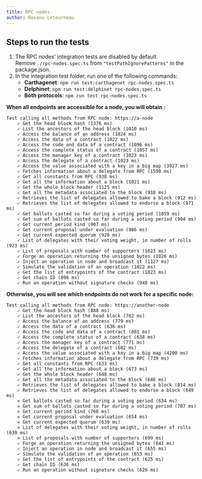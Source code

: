 ```yaml
---
title: RPC nodes
author: Roxane Letourneau
---
```


## Steps to run the tests

1. The RPC nodes' integration tests are disabled by default.  
Remove `./rpc-nodes.spec.ts` from `"testPathIgnorePatterns"` in the package.json.
2. In the integration test folder, run one of the following commands: 
    - **Carthagenet**: `npm run test:carthagenet rpc-nodes.spec.ts`
    - **Delphinet**: `npm run test:delphinet rpc-nodes.spec.ts`
    - **Both protocols**: `npm run test rpc-nodes.spec.ts`

**When all endpoints are accessible for a node, you will obtain :**

```
Test calling all methods from RPC node: https://a-node
    ✓ Get the head block hash (1376 ms)
    ✓ List the ancestors of the head block (1010 ms)
    ✓ Access the balance of an address (1024 ms)
    ✓ Access the data of a contract (1022 ms)
    ✓ Access the code and data of a contract (1096 ms)
    ✓ Access the complete status of a contract (1057 ms)
    ✓ Access the manager key of a contract (1023 ms)
    ✓ Access the delegate of a contract (1023 ms)
    ✓ Access the value associated with a key in a big map (3927 ms)
    ✓ Fetches information about a delegate from RPC (1590 ms)
    ✓ Get all constants from RPC (938 ms)
    ✓ Get all the information about a block (1021 ms)
    ✓ Get the whole block header (1125 ms)
    ✓ Get all the metadata associated to the block (918 ms)
    ✓ Retrieves the list of delegates allowed to bake a block (912 ms)
    ✓ Retrieves the list of delegates allowed to endorse a block (971 ms)
    ✓ Get ballots casted so far during a voting period (1059 ms)
    ✓ Get sum of ballots casted so far during a voting period (904 ms)
    ✓ Get current period kind (907 ms)
    ✓ Get current proposal under evaluation (986 ms)
    ✓ Get current expected quorum (920 ms)
    ✓ List of delegates with their voting weight, in number of rolls (923 ms)
    ✓ List of proposals with number of supporters (1023 ms)
    ✓ Forge an operation returning the unsigned bytes (1026 ms)
    ✓ Inject an operation in node and broadcast it (1127 ms)
    ✓ Simulate the validation of an operation (1022 ms)
    ✓ Get the list of entrypoints of the contract (1023 ms)
    ✓ Get chain ID (896 ms)
    ✓ Run an operation without signature checks (948 ms)
```

**Otherwise, you will see which endpoints do not work for a specific node:**  

```
Test calling all methods from RPC node: https://another-node
    ✓ Get the head block hash (888 ms)
    ✓ List the ancestors of the head block (782 ms)
    ✓ Access the balance of an address (779 ms)
    ✓ Access the data of a contract (636 ms)
    ✓ Access the code and data of a contract (801 ms)
    ✓ Access the complete status of a contract (638 ms)
    ✓ Access the manager key of a contract (771 ms)
    ✓ Access the delegate of a contract (682 ms)
    ✓ Access the value associated with a key in a big map (4200 ms)
    ✓ Fetches information about a delegate from RPC (739 ms)
    ✓ Get all constants from RPC (633 ms)
    ✓ Get all the information about a block (673 ms)
    ✓ Get the whole block header (648 ms)
    ✓ Get all the metadata associated to the block (646 ms)
    ✓ Retrieves the list of delegates allowed to bake a block (814 ms)
    ✓ Retrieves the list of delegates allowed to endorse a block (649 ms)
    ✕ Get ballots casted so far during a voting period (634 ms)
    ✕ Get sum of ballots casted so far during a voting period (707 ms)
    ✕ Get current period kind (766 ms)
    ✕ Get current proposal under evaluation (654 ms)
    ✕ Get current expected quorum (639 ms)
    ✕ List of delegates with their voting weight, in number of rolls (630 ms)
    ✕ List of proposals with number of supporters (699 ms)
    ✓ Forge an operation returning the unsigned bytes (641 ms)
    ✓ Inject an operation in node and broadcast it (655 ms)
    ✓ Simulate the validation of an operation (653 ms)
    ✓ Get the list of entrypoints of the contract (625 ms)
    ✓ Get chain ID (636 ms)
    ✓ Run an operation without signature checks (626 ms)
```